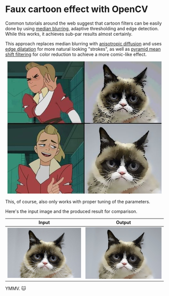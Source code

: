 # Faux cartoon effect with OpenCV

Common tutorials around the web suggest that cartoon filters can be easily done by using [median blurring](https://docs.opencv.org/3.4/d4/d86/group__imgproc__filter.html#ga564869aa33e58769b4469101aac458f9),
adaptive thresholding and edge detection. While this works, it achieves sub-par results almost certainly.

This approach replaces median blurring
with [anisotropic diffusion](https://docs.opencv.org/3.4/df/d2d/group__ximgproc.html#gaffedd976e0a8efb5938107acab185ec2)
and uses [edge dilatation](https://docs.opencv.org/3.4/d4/d86/group__imgproc__filter.html#ga4ff0f3318642c4f469d0e11f242f3b6c)
for more natural looking "strokes", as well as
[pyramid mean shift filtering](https://docs.opencv.org/3.4/d4/d86/group__imgproc__filter.html#ga9fabdce9543bd602445f5db3827e4cc0)
for color reduction to achieve a more comic-like effect.

<div align="center" style="text-align: center">
    <img src="cartoonify.jpg" alt="Cartoonified Grumpy Cat" />
</div>

This, of course, also only works with proper tuning of the parameters.

Here's the input image and the produced result for comparison.

| Input               | Output                  |
|---------------------|-------------------------|
| ![](grumpy-cat.jpg) | ![](cartoonified.jpg)   |

YMMV. 🐱
